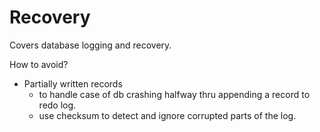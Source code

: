# Recovery

Covers database logging and recovery.

How to avoid?
- Partially written records
    - to handle case of db crashing halfway thru appending a record to redo log.
    - use checksum to detect and ignore corrupted parts of the log.


